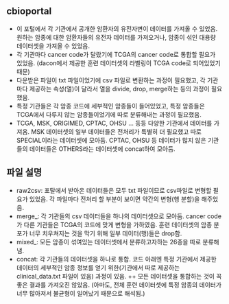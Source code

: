 ## cbioportal
+ 이 포털에서 각 기관에서 공개한 암환자의 유전자변이 데이터를 가져올 수 있었음. 원하는 암종에 대한 암환자들의 유전자 데이터를 가져오거나, 암종이 섞인 대용량 데이터셋을 가져올 수 있었음.
+ 각 기관마다 cancer code가 달랐기에 TCGA의 cancer code로 통합할 필요가 있었음. (dacon에서 제공한 훈련 데이터셋의 라벨링이 TCGA code로 되어있었기 때문)
+ 다운받은 파일이 txt 파일이었기에 csv 파일로 변환하는 과정이 필요했고, 각 기관마다 제공하는 속성(열)이 달라서 열을 divide, drop, merge하는 등의 과정이 필요했음.
+ 특정 기관들은 각 암종 코드에 세부적인 암종들이 들어있었고, 특정 암종들은 TCGA에서 다루지 않는 암종들이었기에 따로 분류해내는 과정이 필요했음.
+ TCGA, MSK, ORIGIMED, CPTAC, OHSU ... 등등 다양한 기관에서 데이터를 가져옴. MSK 데이터셋의 일부 데이터들은 전처리가 특별히 더 필요했고 따로 SPECIAL이라는 데이터셋에 모아둠. CPTAC, OHSU 등 데이터가 많지 않은 기관들의 데이터들은 OTHERS라는 데이터셋에 concat하여 모아둠.

## 파일 설명
+ raw2csv: 포탈에서 받아온 데이터들은 모두 txt 파일이므로 csv파일로 변형할 필요가 있었음. 각 파일마다 전처리 할 부분이 보이면 약간의 변형(행 분할)을 해주었음.
+ merge_: 각 기관들의 csv 데이터들을 하나의 데이터셋으로 모아둠. cancer code가 다른 기관들은 TCGA의 코드에 맞게 변형을 가하였음. 훈련 데이터셋의 암종 분포가 너무 치우쳐지는 것을 막기 위해 일부 데이터(행)들은 drop함.
+ mixed_: 모든 암종이 섞여있는 데이터셋에서 분류하고자하는 26종을 따로 분류해냄.
+ concat: 각 기관들의 데이터셋을 하나로 통합. 코드 아래엔 특정 기관에서 제공한 데이터의 세부적인 암종 정보를 얻기 위한(기관에서 따로 제공하는 clinical_data.txt 파일이 있음) 과정이 있음.
++ 모든 데이터셋을 통합하는 것이 꼭 좋은 결과를 가져오진 않았음. (아마도, 전체 훈련 데이터셋에 특정 암종의 데이터가 너무 많아져서 불균형이 일어났기 때문으로 해석됨.)
